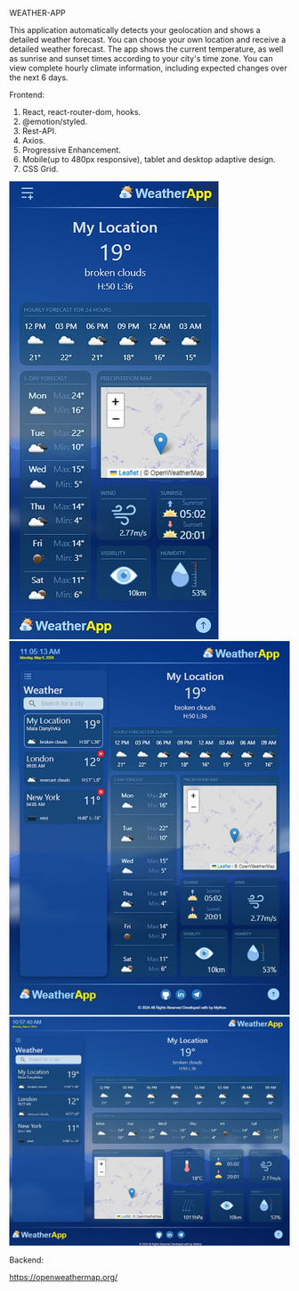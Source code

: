 WEATHER-APP

This application automatically detects your geolocation and shows a detailed weather forecast. You can choose your own location and receive a detailed weather forecast.
The app shows the current temperature, as well as sunrise and sunset times according to your city's time zone. You can view complete hourly climate information, including expected changes over the next 6 days.

Frontend:

1. React, react-router-dom, hooks.
2. @emotion/styled.
3. Rest-API.
4. Axios.
5. Progressive Enhancement.
6. Mobile(up to 480px responsive), tablet and desktop adaptive design.
7. CSS Grid.

![Mobile version](./public/images/mobile-version.jpg)
![Tablet version](./public/images/tablet-version.jpg)
![Desktop version](./public/images/desktop-version.jpg)

Backend:

https://openweathermap.org/